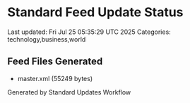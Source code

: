 # Standard Feed Update Status
Last updated: Fri Jul 25 05:35:29 UTC 2025
Categories: technology,business,world

## Feed Files Generated
- master.xml (55249 bytes)

Generated by Standard Updates Workflow
